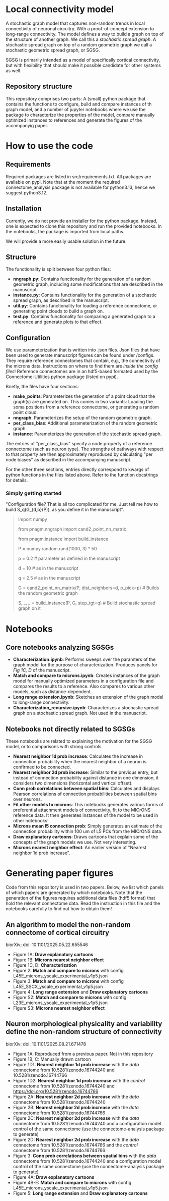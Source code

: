# Local connectivity model
A stochastic graph model that captures non-random trends in local connectivity of neuronal circuitry.
With a proof-of-concept extension to long-range connectivity.
The model defines a way to build a graph on top of the structure of another graph. We call this a *stochastic spread graph*. A stochastic spread graph on top of a random geometric graph we call a stochastic geometric spread graph, or SGSG.

SGSG is primarily intended as a model of specifically cortical connectivity, but with flexibility that should make it possible candidate for other systems as well.

## Repository structure
This repository comprises two parts: A (small) python package that contains the functions to configure, build and compare instances of th graph model, and a number of jupyter notebooks where we use the package to characterize the properties of the model, compare manually optimized instances to references and generate the figures of the accompanyig paper.

# How to use the code
## Requirements
Required packages are listed in src/requirements.txt.
All packages are available on  pypi.
Note that at the moment the required connectome_analysis package is not available for python3.13, hence we suggest python3.12.

## Installation
Currently, we do not provide an installer for the python package. Instead, one is expected to clone this repository and run the provided notebooks. In the notebooks, the package is imported from local paths. 

We will provide a more easily usable solution in the future.

## Structure
The functionality is split between four python files:
 - **nngraph.py**: Contains functionality for the generation of a random geometric graph, including some modifications that are described in the manuscript.
 - **instance.py**: Contains functionality for the generation of a stochastic spread graph, as described in the manuscript.
 - **util.py**: Contains functionality for loading a reference connectome, or generating point clouds to build a graph on.
 - **test.py**: Contains functionality for comparing a generated graph to a reference and generate plots to that effect.

## Configuration
We use parameterization that is written into .json files. Json files that have been used to generate manuscript figures can be found under /configs. They require reference connectomes that contain, e.g., the connectivity of the microns data. Instructions on where to find them are *inside the config files*! Reference connectomes are in an hdf5-based formated used by the Connectome-Utilities python package (listed on pypi).

Briefly, the files have four sections:
 - **make_points**: Parameterizes the generation of a point cloud that the graph(s) are generated on. This comes in two variants: Loading the soma positions from a reference connectome, or generating a random point cloud.
 - **nngraph**: Parameterizes the setup of the random geometric graph.
 - **per_class_bias**: Additional parameterization of the random geometric graph.
 - **instance**: Parameterizes the generation of the stochastic spread graph.

 The entries of "per_class_bias" specify a node property of a reference connectome (such as neuron type). The strengths of pathways with respect to that property are then approximately reproduced by calculating "per node biases" as described in the accompanying manuscript.

 For the other three sections, entries directly correspond to kwargs of python functions in the files listed above. Refer to the function docstrings for details.

 ### Simply getting started
 "Configuration file? That is all too complicated for me. Just tell me how to build S_q(G_{d,p}(P)), as you define it in the manuscript".

> import numpy
> 
> from pnagm.nngraph import cand2_point_nn_matrix
> 
> from pnagm.instance import build_instance
>
> 
> P = numpy.random.rand(1000, 3) * 50
>
> p = 0.2  # parameter as defined in the manuscript
>
> d = 10  # as in the manuscript
>
> q = 2.5  # as in the manuscript
>
> 
> G = cand2_point_nn_matrix(P, dist_neighbors=d, p_pick=p)  # Builds the random geometric graph
>
> S, _, _ = build_instance(P, G, step_tgt=q)  # Build stochastic spread graph on it

# Notebooks

## Core notebooks analyzing SGSGs
 - **Characterization.ipynb**: Performs sweeps over the paramters of the graph model for the purpose of characterization. Produces panels for *Fig 1C, D* of the manuscript.
 - **Match and compare to microns.ipynb**: Creates instances of the graph model for manually optimized parameters in a configuration file and compares the results to a reference. Also compares to various other models, such as distance-dependent.
 - **Long range extension.ipynb**: Sketches an extension of the graph model to long-range connectivity.
 - **Characterization_recursive.ipynb**: Characterizes a stochastic spread graph on a stochastic spread graph. Not used in the manuscript.


 ## Notebooks not directly related to SGSGs
 These notebooks are related to explaining the motivation for the SGSG model, or to comparisons with strong controls.
  - **Nearest neighbor 1d prob increase**: Calculates the increase in connection probability when the nearest neighbor of a neuron is confirmed to be connected.
  - **Nearest neighbor 2d prob increase**: Similar to the previous entry, but instead of connection probability against distance in one dimension, it considers two dimensions (horizontal and vertical offset).
  - **Conn prob correlations between spatial bins**: Calculates and displays Pearson correlations of connection probabilities between spatial bins over neurons. 
  - **Fit other models to microns**: This notebooks generates various forms of preferential attachment models of connectivity, fit to the MICrONS reference data. It then generates instances of the model to be used in other notebooks!
  - **Microns mean l5 connection prob**: Simply generates an estimate of the connection probability within 100 um of L5 PCs from the MICrONS data.
  - **Draw explanatory cartoons**: Draws cartoons that explain some of the concepts of the graph models we use. Not very interesting.
  - **Microns nearest neighbor effect**: An earlier version of "Nearest neighbor 1d prob increase".

# Generating paper figures
Code from this repository is used in two papers. Below, we list which panels of which papers are generated by which notebooks. Note that the generation of the figures requires additional data files (hdf5 format) that hold the relevant connectome data. Read the instruction in this file and the notebooks carefully to find out how to obtain them!

## An algorithm to model the non-random connectome of cortical circuitry
biorXiv; doi: 10.1101/2025.05.22.655546

  - Figure 1A: **Draw explanatory cartoons**
  - Figure 1B: **Microns nearest neighbor effect**
  - Figure 1C, D: **Characterization**
  - Figure 2: **Match and compare to microns** with config L45E_microns_yscale_experimental_v1p5.json
  - Figure 3: **Match and compare to microns** with config L45E_SSCX_yscale_experimental_v1p5.json
  - Figure 4: **Long range extension** and **Draw explanatory cartoons**
  - Figure S2: **Match and compare to microns** with config L23E_microns_yscale_experimental_v1p5.json
  - Figure S3: **Microns nearest neighbor effect**

## Neuron morphological physicality and variability define the non-random structure of connectivity
biorXiv; doi: 10.1101/2025.08.21.671478

  - Figure 1A: Reproduced from a previous paper. Not in this repository
  - Figure 1B, C: Manually drawn cartoon
  - Figure 1D1: **Nearest neighbor 1d prob increase** with the *data* connectome from 10.5281/zenodo.16744240 and 10.5281/zenodo.16744766
  - Figure 1D2: **Nearest neighbor 1d prob increase** with the *control* connectome from 10.5281/zenodo.16744240 and https://doi.org/10.5281/zenodo.16744766
  - Figure 2A: **Nearest neighbor 2d prob increase** with the *data* connectome from 10.5281/zenodo.16744240
  - Figure 2B: **Nearest neighbor 2d prob increase** with the *data* connectome from 10.5281/zenodo.16744766
  - Figure 2C: **Nearest neighbor 2d prob increase** with the *data* connectome from 10.5281/zenodo.16744240 and a configuration model control of the same connectome (use the connectome-analysis package to generate)
  - Figure 2D: **Nearest neighbor 2d prob increase** with the *data* connectome from 10.5281/zenodo.16744766 and the *control* connectome from 10.5281/zenodo.16744766
  - Figure 3: **Conn prob correlations between spatial bins** with the *data* connectome from 10.5281/zenodo.16744240 and a configuration model control of the same connectome (use the connectome-analysis package to generate)
  - Figure 4A: **Draw explanatory cartoons**
  - Figure 4B-E: **Match and compare to microns** with config L45E_microns_yscale_experimental_v1p5.json
  - Figure 5: **Long range extension** and **Draw explanatory cartoons**
  
